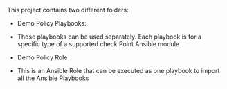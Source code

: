 This project contains two different folders:

- Demo Policy Playbooks:
* Those playbooks can be used separately. Each playbook is for a specific type of a supported check Point Ansible module 

- Demo Policy Role
* This is an Ansible Role that can be executed as one playbook to import all the Ansible Playbooks 

